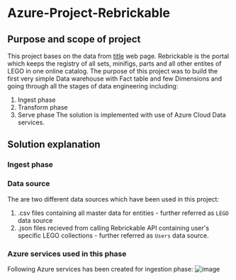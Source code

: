 # Azure-Project-Rebrickable
## Purpose and scope of project
This project bases on the data from [title](https://rebrickable.com) web page. Rebrickable is the portal which keeps the registry of all sets, minifigs, parts and all other entites of LEGO in one online catalog.
The purpose of this project was to build the first very simple Data warehouse with Fact table and few Dimensions and going through all the stages of data engineering including:
1. Ingest phase
2. Transform phase
3. Serve phase
The solution is implemented with use of Azure Cloud Data services.

## Solution explanation
### Ingest phase
### Data source
The are two different data sources which have been used in this project:
1. .csv files containing all master data for entities - further referred as `LEGO` data source
2. .json files recieved from calling Rebrickable API containing user's specific LEGO collections - further referred as `Users` data source.

### Azure services used in this phase
Following Azure services has been created for ingestion phase:
![image](https://github.com/user-attachments/assets/f217b033-db15-468a-b759-95f555383b62)




